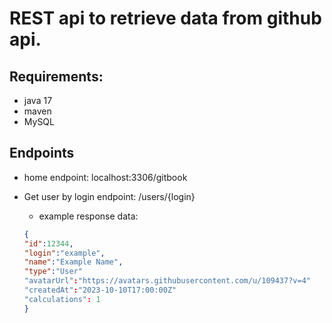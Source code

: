 REST api to retrieve data from github api.
========

Requirements:
-------------

- java 17
- maven
- MySQL

Endpoints
--------

- home endpoint: localhost:3306/gitbook

- Get user by login endpoint: /users/{login}
    - example response data:
  ``` Json
  {
  "id":12344,
  "login":"example",
  "name":"Example Name",
  "type":"User"
  "avatarUrl":"https://avatars.githubusercontent.com/u/109437?v=4"
  "createdAt":"2023-10-10T17:00:00Z"
  "calculations": 1
  }
  

